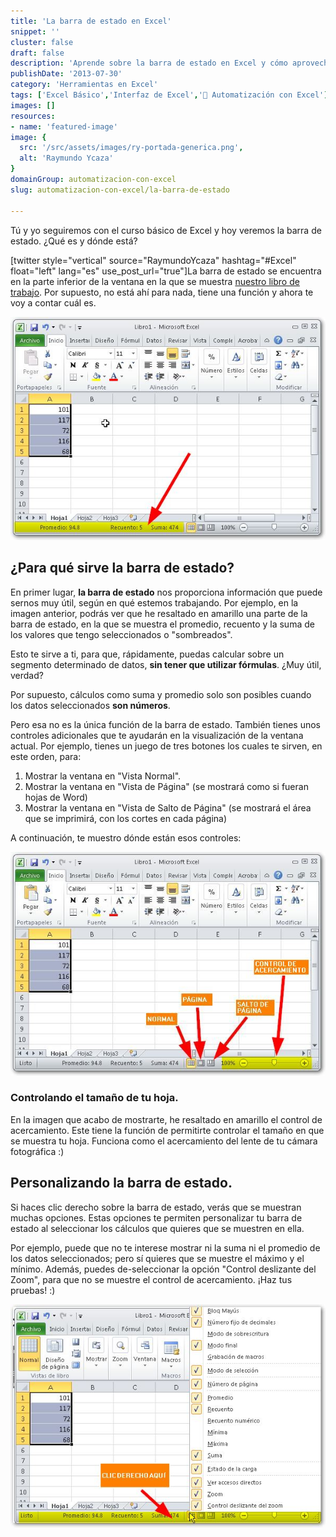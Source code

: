 ```yaml
---
title: 'La barra de estado en Excel'
snippet: ''
cluster: false
draft: false 
description: 'Aprende sobre la barra de estado en Excel y cómo aprovechar esta herramienta en tu trabajo diario con hojas de cálculo.'
publishDate: '2013-07-30'
category: 'Herramientas en Excel'
tags: ['Excel Básico','Interfaz de Excel','🤖 Automatización con Excel']
images: []
resources: 
- name: 'featured-image'
image: {
  src: '/src/assets/images/ry-portada-generica.png',
  alt: 'Raymundo Ycaza'
}
domainGroup: automatizacion-con-excel
slug: automatizacion-con-excel/la-barra-de-estado

---
```


Tú y yo seguiremos con el curso básico de Excel y hoy veremos la barra de estado. ¿Qué es y dónde está?

\[twitter style="vertical" source="RaymundoYcaza" hashtag="#Excel" float="left" lang="es" use\_post\_url="true"\]La barra de estado se encuentra en la parte inferior de la ventana en la que se muestra [nuestro libro de trabajo](http://raymundoycaza.com/celda-hoja-libro/ "¿Qué es el libro de trabajo?"). Por supuesto, no está ahí para nada, tiene una función y ahora te voy a contar cuál es.

[![La barra de estado](/src/assets/images/2023/la-barra-de-estado-000034.jpg)](http://raymundoycaza.com/wp-content/uploads/la-barra-de-estado-000034.jpg)

## ¿Para qué sirve la barra de estado?

En primer lugar, **la barra de estado** nos proporciona información que puede sernos muy útil, según en qué estemos trabajando. Por ejemplo, en la imagen anterior, podrás ver que he resaltado en amarillo una parte de la barra de estado, en la que se muestra el promedio, recuento y la suma de los valores que tengo seleccionados o "sombreados".

Esto te sirve a ti, para que, rápidamente, puedas calcular sobre un segmento determinado de datos, **sin tener que utilizar fórmulas**. ¿Muy útil, verdad?

Por supuesto, cálculos como suma y promedio solo son posibles cuando los datos seleccionados **son números**.

Pero esa no es la única función de la barra de estado. También tienes unos controles adicionales que te ayudarán en la visualización de la ventana actual. Por ejemplo, tienes un juego de tres botones los cuales te sirven, en este orden, para:

1. Mostrar la ventana en "Vista Normal".
2. Mostrar la ventana en "Vista de Página" (se mostrará como si fueran hojas de Word)
3. Mostrar la ventana en "Vista de Salto de Página" (se mostrará el área que se imprimirá, con los cortes en cada página)

A continuación, te muestro dónde están esos controles:

[![La barra de estado](/src/assets/images/2023/la-barra-de-estado-000035.jpg)](http://raymundoycaza.com/wp-content/uploads/la-barra-de-estado-000035.jpg)

### Controlando el tamaño de tu hoja.

En la imagen que acabo de mostrarte, he resaltado en amarillo el control de acercamiento. Este tiene la función de permitirte controlar el tamaño en que se muestra tu hoja. Funciona como el acercamiento del lente de tu cámara fotográfica :)

## Personalizando la barra de estado.

Si haces clic derecho sobre la barra de estado, verás que se muestran muchas opciones. Estas opciones te permiten personalizar tu barra de estado al seleccionar los cálculos que quieres que se muestren en ella.

Por ejemplo, puede que no te interese mostrar ni la suma ni el promedio de los datos seleccionados; pero sí quieres que se muestre el máximo y el mínimo. Además, puedes de-seleccionar la opción "Control deslizante del Zoom", para que no se muestre el control de acercamiento. ¡Haz tus pruebas! :)

[![La barra de estado](/src/assets/images/2023/la-barra-de-estado-000036.jpg)](http://raymundoycaza.com/wp-content/uploads/la-barra-de-estado-000036.jpg)
